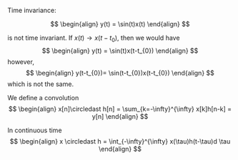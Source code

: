 
Time invariance:

$$
\begin{align}
y(t) = \sin(t)x(t)
\end{align}
$$

is not time invariant. If $x(t)\to x(t-t_{0})$, then we would have
$$
\begin{align}
y(t) = \sin(t)x(t-t_{0})
\end{align}
$$
however, 
$$
\begin{align}
y(t-t_{0})= \sin(t-t_{0})x(t-t_{0})
\end{align}
$$
which is not the same.

We define a convolution
$$
\begin{align}
x[n]\circledast h[n] = \sum_{k=-\infty}^{\infty} x[k]h[n-k] = y[n] 
\end{align}
$$



In continuous time
$$
\begin{align}
x \circledast h = \int_{-\infty}^{\infty} x(\tau)h(t-\tau)d \tau 
\end{align}
$$
